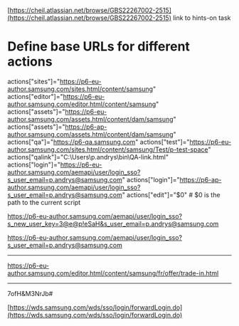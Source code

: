[https://cheil.atlassian.net/browse/GBS22267002-2515](https://cheil.atlassian.net/browse/GBS22267002-2515) link to hints-on task

# Define base URLs for different actions
actions["sites"]="https://p6-eu-author.samsung.com/sites.html/content/samsung"
actions["editor"]="https://p6-eu-author.samsung.com/editor.html/content/samsung"
actions["assets"]="https://p6-eu-author.samsung.com/assets.html/content/dam/samsung"
actions["assets"]="https://p6-ap-author.samsung.com/assets.html/content/dam/samsung"
actions["qa"]="https://p6-qa.samsung.com"
actions["test"]="https://p6-eu-author.samsung.com/sites.html/content/samsung/Test/p-test-space"
actions["qalink"]="C:\Users\p.andrys\bin\QA-link.html" 
actions["login"]="https://p6-eu-author.samsung.com/aemapi/user/login_sso?s_user_email=p.andrys@samsung.com"
actions["login"]="https://p6-ap-author.samsung.com/aemapi/user/login_sso?s_user_email=p.andrys@samsung.com"
actions["edit"]="$0"  # $0 is the path to the current script

https://p6-eu-author.samsung.com/aemapi/user/login_sso?s_new_user_key=3@e@p!eSaH&s_user_email=p.andrys@samsung.com

https://p6-eu-author.samsung.com/aemapi/user/login_sso?s_user_email=p.andrys@samsung.com

***

https://p6-eu-author.samsung.com/editor.html/content/samsung/fr/offer/trade-in.html

***
7ofH&M3NrJb#

[https://wds.samsung.com/wds/sso/login/forwardLogin.do](https://wds.samsung.com/wds/sso/login/forwardLogin.do)